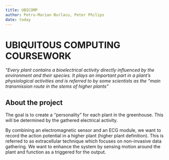 ```yaml
---
title: UBICOMP
author: Petru-Marian Burlacu, Peter Philips
date: today
---
```


# UBIQUITOUS COMPUTING COURSEWORK

*"Every plant contains a bioelectrical activity directly influenced by the environment and their species. It plays an important part in a plant’s physiological activities and is referred to by some scientists as the “main transmission route in the stems of higher plants”* 


## About the project
The goal is to create a ‘’personality” for each plant in the greenhouse. This will be determined by the gathered electrical activity.

By combining an electromagnetic sensor and an ECG module, we want to record the action potential in a higher plant (higher plant definition). This is referred to as extracellular technique which focuses on non-invasive data gathering. We want to enhance the system by sensing motion around the plant and function as a triggered for the output.

